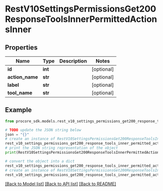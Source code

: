 # RestV10SettingsPermissionsGet200ResponseToolsInnerPermittedActionsInner


## Properties

Name | Type | Description | Notes
------------ | ------------- | ------------- | -------------
**id** | **int** |  | [optional] 
**action_name** | **str** |  | [optional] 
**label** | **str** |  | [optional] 
**tool_name** | **str** |  | [optional] 

## Example

```python
from procore_sdk.models.rest_v10_settings_permissions_get200_response_tools_inner_permitted_actions_inner import RestV10SettingsPermissionsGet200ResponseToolsInnerPermittedActionsInner

# TODO update the JSON string below
json = "{}"
# create an instance of RestV10SettingsPermissionsGet200ResponseToolsInnerPermittedActionsInner from a JSON string
rest_v10_settings_permissions_get200_response_tools_inner_permitted_actions_inner_instance = RestV10SettingsPermissionsGet200ResponseToolsInnerPermittedActionsInner.from_json(json)
# print the JSON string representation of the object
print(RestV10SettingsPermissionsGet200ResponseToolsInnerPermittedActionsInner.to_json())

# convert the object into a dict
rest_v10_settings_permissions_get200_response_tools_inner_permitted_actions_inner_dict = rest_v10_settings_permissions_get200_response_tools_inner_permitted_actions_inner_instance.to_dict()
# create an instance of RestV10SettingsPermissionsGet200ResponseToolsInnerPermittedActionsInner from a dict
rest_v10_settings_permissions_get200_response_tools_inner_permitted_actions_inner_from_dict = RestV10SettingsPermissionsGet200ResponseToolsInnerPermittedActionsInner.from_dict(rest_v10_settings_permissions_get200_response_tools_inner_permitted_actions_inner_dict)
```
[[Back to Model list]](../README.md#documentation-for-models) [[Back to API list]](../README.md#documentation-for-api-endpoints) [[Back to README]](../README.md)


